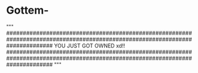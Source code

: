 # Gottem-
"""
##############################################################################################################################
YOU JUST GOT OWNED xd!!
##############################################################################################################################
"""
